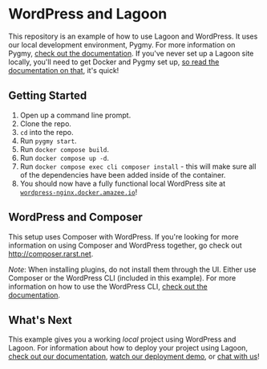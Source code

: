 # WordPress and Lagoon

This repository is an example of how to use Lagoon and WordPress. It uses our local development environment, Pygmy. For more information on Pygmy, [check out the documentation](https://pygmy.readthedocs.io/en/master/). If you've never set up a Lagoon site locally, you'll need to get Docker and Pygmy set up, [so read the documentation on that](https://lagoon.readthedocs.io/en/latest/using_lagoon/local_development_environments/), it's quick!

## Getting Started

1. Open up a command line prompt.
2. Clone the repo.
3. `cd` into the repo.
4. Run `pygmy start`.
5. Run `docker compose build`.
6. Run `docker compose up -d`.
7. Run `docker compose exec cli composer install` - this will make sure all of the dependencies have been added inside of the container.
8. You should now have a fully functional local WordPress site at [`wordpress-nginx.docker.amazee.io`](http://wordpress-nginx.docker.amazee.io)!

## WordPress and Composer

This setup uses Composer with WordPress. If you're looking for more information on using Composer and WordPress together, go check out http://composer.rarst.net.

*Note*: When installing plugins, do not install them through the UI. Either use Composer or the WordPress CLI (included in this example). For more information on how to use the WordPress CLI, [check out the documentation](https://wp-cli.org/).

## What's Next

This example gives you a working *local* project using WordPress and Lagoon. For information about how to deploy your project using Lagoon, [check out our documentation](https://lagoon.readthedocs.io/en/latest/using_lagoon/setup_project/), [watch our deployment demo](https://www.youtube.com/watch?v=XiaH7gqUXWc_), or [chat with us](https://amazeeio.rocket.chat/home)!
